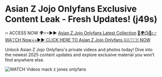 # Asian Z Jojo Onlyfans Exclusive Content Leak - Fresh Updates! (j49s)

🔥 ACCESS NOW 🌍==►► <a href="https://tinyurl.com/3fjeunct" rel="nofollow">Asian Z Jojo Onlyfans Latest Collection</a></h3>
[🔴🌍📺📱👉WA𝚃CH Now==►► CLICK HERE TO Asian Z Jojo Onlyfans 𝚆𝙰𝚃𝙲𝙷 NOW](https://tinyurl.com/3fjeunct)

Unlock Asian Z Jojo Onlyfans's private videos and photos today! Dive into the newest 2025 content updates and explore exclusive material you won’t find anywhere else.


<a href="https://tinyurl.com/3fjeunct" rel="nofollow" data-target="animated-image.originalLink"><img src="https://camo.githubusercontent.com/8a4f000d20f83aca3bf7ec5f350d767afa0574a8a352519fd8cfa583a6f93a33/68747470733a2f2f692e696d6775722e636f6d2f644a486b345a712e676966" alt="WATCH Videos" data-canonical-src="https://i.imgur.com/dJHk4Zq.gif" style="max-width: 100%; display: inline-block;" data-target="animated-image.originalImage"></a>
mack z jones onlyfans